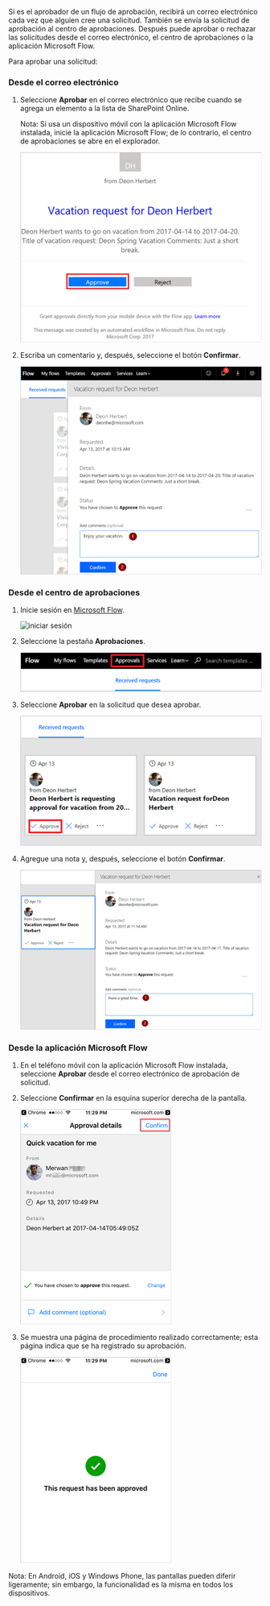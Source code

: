 Si es el aprobador de un flujo de aprobación, recibirá un correo electrónico cada vez que alguien cree una solicitud. También se envía la solicitud de aprobación al centro de aprobaciones. Después puede aprobar o rechazar las solicitudes desde el correo electrónico, el centro de aprobaciones o la aplicación Microsoft Flow.

Para aprobar una solicitud:

### <a name="from-email"></a>Desde el correo electrónico
1. Seleccione **Aprobar** en el correo electrónico que recibe cuando se agrega un elemento a la lista de SharePoint Online.
   
     Nota: Si usa un dispositivo móvil con la aplicación Microsoft Flow instalada, inicie la aplicación Microsoft Flow; de lo contrario, el centro de aprobaciones se abre en el explorador.
   
    ![correo electrónico de solicitud](media/modern-approvals/email-approval-request.png)
2. Escriba un comentario y, después, seleccione el botón **Confirmar**.
   
    ![escribir comentario](media/modern-approvals/request-in-approval-center.png)

### <a name="from-the-approvals-center"></a>Desde el centro de aprobaciones
1. Inicie sesión en [Microsoft Flow](https://flow.microsoft.com).
   
    ![iniciar sesión](media/modern-approvals/sign-in.png)
2. Seleccione la pestaña **Aprobaciones**.
   
    ![crear desde cero](media/modern-approvals/approvals-tab.png)
3. Seleccione **Aprobar** en la solicitud que desea aprobar.
   
    ![crear desde cero](media/modern-approvals/approvals-cards.png)
4. Agregue una nota y, después, seleccione el botón **Confirmar**.
   
    ![agregar nota y confirmar](media/modern-approvals/approval-selection-card.png)

### <a name="from-the-microsoft-flow-app"></a>Desde la aplicación Microsoft Flow
1. En el teléfono móvil con la aplicación Microsoft Flow instalada, seleccione **Aprobar** desde el correo electrónico de aprobación de solicitud.
2. Seleccione **Confirmar** en la esquina superior derecha de la pantalla.
   
    ![seleccionar confirmar](media/modern-approvals/mobile-approval.png)
3. Se muestra una página de procedimiento realizado correctamente; esta página indica que se ha registrado su aprobación.
   
    ![página correcta](media/modern-approvals/mobile-approval-confirmation.png)

Nota: En Android, iOS y Windows Phone, las pantallas pueden diferir ligeramente; sin embargo, la funcionalidad es la misma en todos los dispositivos.

